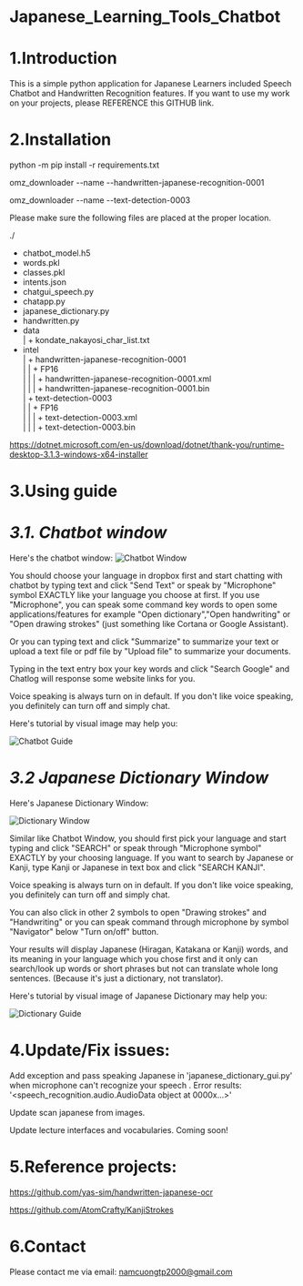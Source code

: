 # Japanese_Learning_Tools_Chatbot
# **1.Introduction**

This is a simple python application for Japanese Learners included Speech Chatbot and Handwritten Recognition features.
If you want to use my work on your projects, please REFERENCE this GITHUB link.

# **2.Installation**

python -m pip install -r requirements.txt

omz_downloader --name --handwritten-japanese-recognition-0001
  
omz_downloader --name --text-detection-0003
  
 Please make sure the following files are placed at the proper location.


./
+ chatbot_model.h5
+ words.pkl
+ classes.pkl
+ intents.json
+ chatgui_speech.py
+ chatapp.py
+ japanese_dictionary.py
+ handwritten.py  
+ data  
| + kondate_nakayosi_char_list.txt  
+ intel  
| + handwritten-japanese-recognition-0001  
| | + FP16  
| | | + handwritten-japanese-recognition-0001.xml  
| | | + handwritten-japanese-recognition-0001.bin  
| + text-detection-0003  
| | + FP16  
| | | + text-detection-0003.xml  
| | | + text-detection-0003.bin

https://dotnet.microsoft.com/en-us/download/dotnet/thank-you/runtime-desktop-3.1.3-windows-x64-installer


# **3.Using guide**

# *3.1. Chatbot window*

Here's the chatbot window:
<img src="/img/chatbot_window.png" alt="Chatbot Window" title="Chatbot Window">

You should choose your language in dropbox first and start chatting with chatbot by typing text and click "Send Text" or speak by "Microphone" symbol EXACTLY like your language you choose at first. If you use "Microphone", you can speak some command key words to open some applications/features for example "Open dictionary","Open handwriting" or "Open drawing strokes" (just something like Cortana or Google Assistant).

Or you can typing text and  click "Summarize" to summarize your text or upload a text file or pdf file by "Upload file" to summarize your documents.

Typing in the text entry box your key words and click "Search Google" and Chatlog will response some website links for you.

Voice speaking is always turn on in default. If you don't like voice speaking, you definitely can turn off and simply chat.

Here's tutorial by visual image may help you:

<img src="/img/chatbot_guide.png" alt="Chatbot Guide" title="Chatbot Guide">

# *3.2 Japanese Dictionary Window*

Here's Japanese Dictionary Window: 

<img src="/img/dictionary_window.png" alt="Dictionary Window" title="Dictionary Window">

Similar like Chatbot Window, you should first pick your language and start typing and click "SEARCH" or speak through "Microphone symbol" EXACTLY by your choosing language. If you want to search by Japanese or Kanji, type Kanji or Japanese in text box and click "SEARCH KANJI".

Voice speaking is always turn on in default. If you don't like voice speaking, you definitely can turn off and simply chat.

You can also click in other 2 symbols to open "Drawing strokes" and "Handwriting" or you can speak command through microphone by symbol "Navigator" below "Turn on/off" button.

Your results will display Japanese (Hiragan, Katakana or Kanji) words, and its meaning in your language which you chose first and it only can search/look up words or short phrases but not can translate whole long sentences. (Because it's just a dictionary, not translator).

Here's tutorial by visual image of Japanese Dictionary may help you:

<img src="/img/dictionary_guide.png" alt="Dictionary Guide" title="Dictionary Guide">

# **4.Update/Fix issues:**

Add exception and pass speaking Japanese in 'japanese_dictionary_gui.py' when microphone can't recognize your speech . Error results: '<speech_recognition.audio.AudioData object at 0000x...>'

Update scan japanese from images.

Update lecture interfaces and vocabularies. Coming soon!

# **5.Reference projects:**

https://github.com/yas-sim/handwritten-japanese-ocr

https://github.com/AtomCrafty/KanjiStrokes

# **6.Contact**

Please contact me via email: namcuongtp2000@gmail.com
